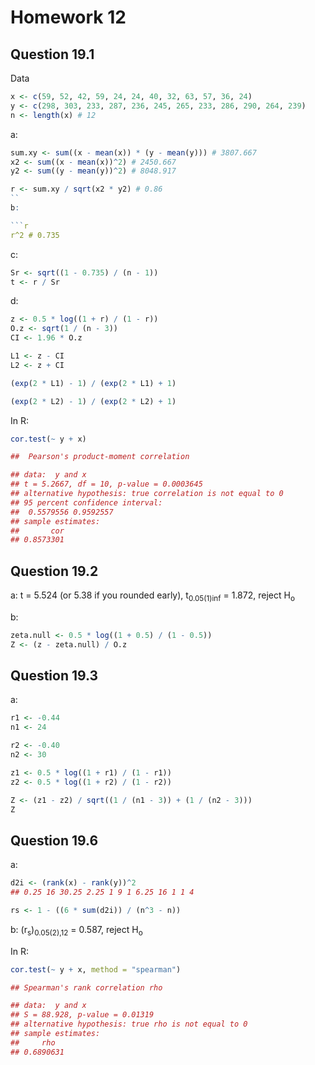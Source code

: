 # Homework 12

## Question 19.1

Data
```r
x <- c(59, 52, 42, 59, 24, 24, 40, 32, 63, 57, 36, 24)
y <- c(298, 303, 233, 287, 236, 245, 265, 233, 286, 290, 264, 239)
n <- length(x) # 12
```
a:
```r
sum.xy <- sum((x - mean(x)) * (y - mean(y))) # 3807.667
x2 <- sum((x - mean(x))^2) # 2450.667
y2 <- sum((y - mean(y))^2) # 8048.917

r <- sum.xy / sqrt(x2 * y2) # 0.86
``
b:

```r
r^2 # 0.735
```
c:

```r
Sr <- sqrt((1 - 0.735) / (n - 1))
t <- r / Sr
```

d:

```r
z <- 0.5 * log((1 + r) / (1 - r))
O.z <- sqrt(1 / (n - 3))
CI <- 1.96 * O.z

L1 <- z - CI
L2 <- z + CI

(exp(2 * L1) - 1) / (exp(2 * L1) + 1)

(exp(2 * L2) - 1) / (exp(2 * L2) + 1)

```

In R:

```r
cor.test(~ y + x)

## 	Pearson's product-moment correlation

## data:  y and x
## t = 5.2667, df = 10, p-value = 0.0003645
## alternative hypothesis: true correlation is not equal to 0
## 95 percent confidence interval:
##  0.5579556 0.9592557
## sample estimates:
##       cor
## 0.8573301
```

## Question 19.2

a: t = 5.524 (or 5.38 if you rounded early), t<sub>0.05(1)inf</sub> = 1.872, reject H<sub>o</sub>

b:

```r
zeta.null <- 0.5 * log((1 + 0.5) / (1 - 0.5))
Z <- (z - zeta.null) / O.z
```

## Question 19.3

a:

```r
r1 <- -0.44
n1 <- 24

r2 <- -0.40
n2 <- 30

z1 <- 0.5 * log((1 + r1) / (1 - r1))
z2 <- 0.5 * log((1 + r2) / (1 - r2))

Z <- (z1 - z2) / sqrt((1 / (n1 - 3)) + (1 / (n2 - 3)))
Z
```

## Question 19.6

a:

```r
d2i <- (rank(x) - rank(y))^2
## 0.25 16 30.25 2.25 1 9 1 6.25 16 1 1 4

rs <- 1 - ((6 * sum(d2i)) / (n^3 - n))
```
b: (r<sub>s</sub>)<sub>0.05(2),12</sub> = 0.587, reject H<sub>o</sub>

In R:
```r
cor.test(~ y + x, method = "spearman")

## Spearman's rank correlation rho

## data:  y and x
## S = 88.928, p-value = 0.01319
## alternative hypothesis: true rho is not equal to 0
## sample estimates:
##     rho
## 0.6890631
```
